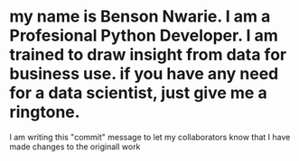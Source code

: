 # my name is Benson Nwarie. I am a Profesional Python Developer. I am trained to draw insight from data for business use. if you have any need for a data scientist, just give me a ringtone.

I am writing this "commit" message to let my collaborators know that I have made changes to the originall work
